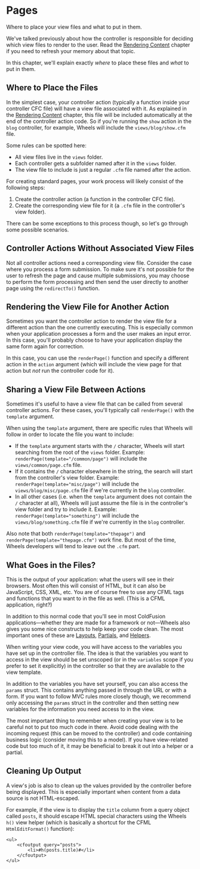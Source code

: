 # Pages

<p class="intro">Where to place your view files and what to put in them.</p>

We've talked previously about how the controller is responsible for deciding which view files to render to the user. Read the [Rendering Content][1] chapter if you need to refresh your memory about that topic.

In this chapter, we'll explain exactly _where_ to place these files and _what_ to put in them.

## Where to Place the Files

In the simplest case, your controller action (typically a function inside your controller CFC file) will have a view file associated with it. As explained in the [Rendering Content][1] chapter, this file will be included automatically at the end of the controller action code. So if you're running the `show` action in the `blog` controller, for example, Wheels will include the `views/blog/show.cfm` file.

Some rules can be spotted here:

  * All view files live in the `views` folder.
  * Each controller gets a subfolder named after it in the `views` folder.
  * The view file to include is just a regular `.cfm` file named after the action.

For creating standard pages, your work process will likely consist of the following steps:

  1. Create the controller action (a function in the controller CFC file).
  2. Create the corresponding view file for it (a `.cfm` file in the controller's view folder).

There can be some exceptions to this process though, so let's go through some possible scenarios.

## Controller Actions Without Associated View Files

Not all controller actions need a corresponding view file. Consider the case where you process a form submission. To make sure it's not possible for the user to refresh the page and cause multiple submissions, you may choose to perform the form processing and then send the user directly to another page using the `redirectTo()` function.

## Rendering the View File for Another Action

Sometimes you want the controller action to render the view file for a different action than the one currently executing. This is especially common when your application processes a form and the user makes an input error. In this case, you'll probably choose to have your application display the same form again for correction.

In this case, you can use the `renderPage()` function and specify a different action in the `action` argument (which will include the view page for that action but *not* run the controller code for it).

## Sharing a View File Between Actions

Sometimes it's useful to have a view file that can be called from several controller actions. For these cases, you'll typically call `renderPage()` with the `template` argument.

When using the `template` argument, there are specific rules that Wheels will follow in order to locate the file you want to include:

  * If the `template` argument starts with the `/` character, Wheels will start searching from the root of the `views` folder. Example: `renderPage(template="/common/page")` will include the `views/common/page.cfm` file.
  * If it contains the `/` character elsewhere in the string, the search will start from the controller's view folder. Example: `renderPage(template="misc/page")` will include the `views/blog/misc/page.cfm` file if we're currently in the `blog` controller.
  * In all other cases (i.e. when the `template` argument does not contain the `/` character at all), Wheels will just assume the file is in the controller's view folder and try to include it. Example: `renderPage(template="something")` will include the `views/blog/something.cfm` file if we're currently in the `blog` controller.

Also note that both `renderPage(template="thepage")` and `renderPage(template="thepage.cfm")` work fine. But most of the time, Wheels developers will tend to leave out the `.cfm` part.

## What Goes in the Files?

This is the output of your application: what the users will see in their browsers. Most often this will consist of HTML, but it can also be JavaScript, CSS, XML, etc. You are of course free to use any CFML tags and functions that you want to in the file as well. (This is a CFML application, right?)

In addition to this normal code that you'll see in most ColdFusion applications&mdash;whether they are made for a framework or not&mdash;Wheels also gives you some nice constructs to help keep your code clean. The most important ones of these are [Layouts][2], [Partials][3], and [Helpers][4].

When writing your view code, you will have access to the variables you have set up in the controller file. The idea is that the variables you want to access in the view should be set unscoped (or in the `variables` scope if you prefer to set it explicitly) in the controller so that they are available to the view template.

In addition to the variables you have set yourself, you can also access the `params` struct. This contains anything passed in through the URL or with a form. If you want to follow MVC rules more closely though, we recommend only accessing the `params` struct in the controller and then setting new variables for the information you need access to in the view.

The most important thing to remember when creating your view is to be careful not to put too much code in there. Avoid code dealing with the incoming request (this can be moved to the controller) and code containing business logic (consider moving this to a model). If you have view-related code but too much of it, it may be beneficial to break it out into a helper or a partial.

## Cleaning Up Output

A view's job is also to clean up the values provided by the controller before being displayed. This is especially important when content from a data source is not HTML-escaped.

For example, if the view is to display the `title` column from a query object called `posts`, it should escape HTML special characters using the Wheels `h()` view helper (which is basically a shortcut for the CFML `HtmlEditFormat()` function):

	<ul>
		<cfoutput query="posts">
			<li>#h(posts.title)#</li>
		</cfoutput>
	</ul>

[1]: Rendering%20Content.md
[2]: Using%20Layouts.md
[3]: Partials.md
[4]: Creating%20Your%20Own%20View%20Helpers.md
